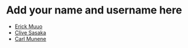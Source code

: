 # Add your name and username here
- [Erick Muuo](https://github.com/IamMuuo)
- [Clive Sasaka](https://github.com/Csasaka19)
- [Carl Munene](https://github.com/munenecarl)

